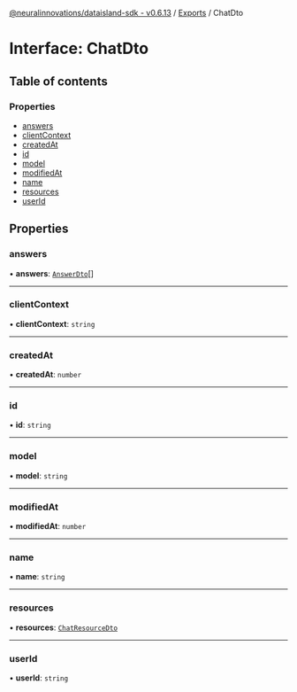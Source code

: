 [@neuralinnovations/dataisland-sdk - v0.6.13](../../README.md) / [Exports](../modules.md) / ChatDto

# Interface: ChatDto

## Table of contents

### Properties

- [answers](ChatDto.md#answers)
- [clientContext](ChatDto.md#clientcontext)
- [createdAt](ChatDto.md#createdat)
- [id](ChatDto.md#id)
- [model](ChatDto.md#model)
- [modifiedAt](ChatDto.md#modifiedat)
- [name](ChatDto.md#name)
- [resources](ChatDto.md#resources)
- [userId](ChatDto.md#userid)

## Properties

### answers

• **answers**: [`AnswerDto`](AnswerDto.md)[]

___

### clientContext

• **clientContext**: `string`

___

### createdAt

• **createdAt**: `number`

___

### id

• **id**: `string`

___

### model

• **model**: `string`

___

### modifiedAt

• **modifiedAt**: `number`

___

### name

• **name**: `string`

___

### resources

• **resources**: [`ChatResourceDto`](ChatResourceDto.md)

___

### userId

• **userId**: `string`
